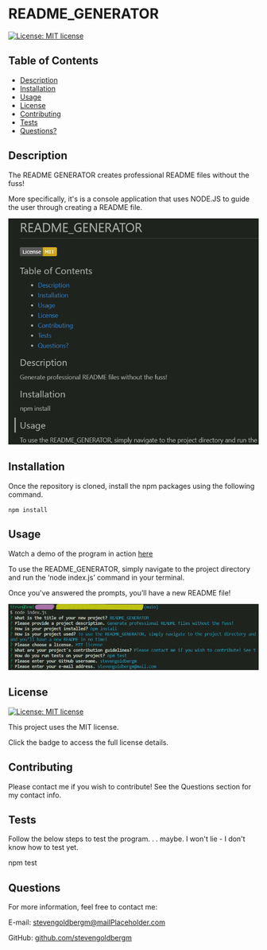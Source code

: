 
# README_GENERATOR

[![License: MIT license](https://img.shields.io/badge/License-MIT-yellow.svg)](https://opensource.org/licenses/MIT)

## Table of Contents
* [Description](#description)
* [Installation](#installation)
* [Usage](#usage)
* [License](#license)
* [Contributing](#contributing)
* [Tests](#tests)
* [Questions?](#questions)

## Description

The README GENERATOR creates professional README files without the fuss! 

More specifically, it's is a console application that uses NODE.JS to guide the user through creating a README file.

![README_GENERATOR example](./assets/imgs/RMG2.png)

## Installation

Once the repository is cloned, install the npm packages using the following command.

    npm install

## Usage

Watch a demo of the program in action [here](https://watch.screencastify.com/v/Z27Kh2U2O7A3RPOOA5nA)

To use the README_GENERATOR, simply navigate to the project directory and run the ‘node index.js’ command in your terminal. 

Once you've answered the prompts, you’ll have a new README file!

![README_GENERATOR prompts](./assets/imgs/RMG.png)


## License

[![License: MIT license](https://img.shields.io/badge/License-MIT-yellow.svg)](https://opensource.org/licenses/MIT)

This project uses the MIT license.

Click the badge to access the full license details.


## Contributing

Please contact me if you wish to contribute! See the Questions section for my contact info.

## Tests

Follow the below steps to test the program. . . maybe. I won't lie - I don't know how to test yet.


npm test

## Questions

For more information, feel free to contact me:

E-mail: [stevengoldbergm@mailPlaceholder.com](mailto:stevengoldbergm@mailPlaceholder.com)

GitHub: [github.com/stevengoldbergm](https://github.com/stevengoldbergm)
